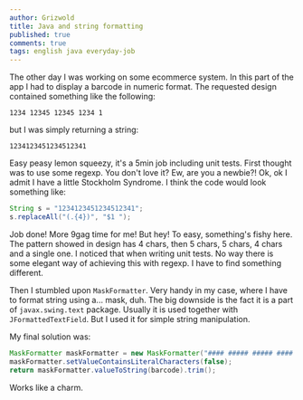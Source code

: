 ```yaml
---
author: Grizwold
title: Java and string formatting
published: true
comments: true
tags: english java everyday-job
---
```


The other day I was working on some ecommerce system. In this part of the app I had to display a barcode in numeric format.
The requested design contained something like the following:
```
1234 12345 12345 1234 1
```
but I was simply returning a string:
```
1234123451234512341
```
Easy peasy lemon squeezy, it's a 5min job including unit tests. First thought was to use some regexp. You don't love it? Ew, 
are you a newbie?! Ok, ok I admit I have a little Stockholm Syndrome. I think the code would look something like:
```java
String s = "1234123451234512341";
s.replaceAll("(.{4})", "$1 ");
```
Job done! More 9gag time for me! But hey! To easy, something's fishy here. The pattern showed in design has 4 chars, then 
5 chars, 5 chars, 4 chars and a single one. I noticed that when writing unit tests. No way there is some elegant way of 
achieving this with regexp. I have to find something different.

Then I stumbled upon `MaskFormatter`. Very handy in my case, where I have to format string using a... mask, duh. The big downside 
is the fact it is a part of `javax.swing.text` package. Usually it is used together with `JFormattedTextField`. But I used 
it for simple string manipulation.

My final solution was:
```java
MaskFormatter maskFormatter = new MaskFormatter("#### ##### ##### #### #");
maskFormatter.setValueContainsLiteralCharacters(false);
return maskFormatter.valueToString(barcode).trim();
```

Works like a charm.
